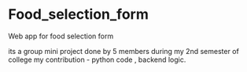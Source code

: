 # Food_selection_form

Web app for food selection form

its a group mini project done by 5 members during my 2nd semester of college
my contribution - python code , backend logic.
